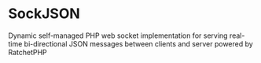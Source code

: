 # SockJSON
Dynamic self-managed PHP web socket implementation for serving real-time bi-directional JSON messages between clients and server powered by RatchetPHP
